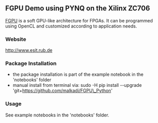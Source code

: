 ## FGPU Demo using PYNQ on the Xilinx ZC706
[FGPU](http://dl.acm.org/citation.cfm?id=2847273) is a soft GPU-like architecture for FPGAs. It can be programmed using OpenCL and customized according to application needs.

### Website
http://www.esit.rub.de

### Package Installation
 * the package installation is part of the example notebook in the 'notebooks' folder
 * manual install from terminal via: sudo -H pip install --upgrade 'git+https://github.com/malkadi/FGPU\_Python'

### Usage
See example notebooks in the 'notebooks' folder.
